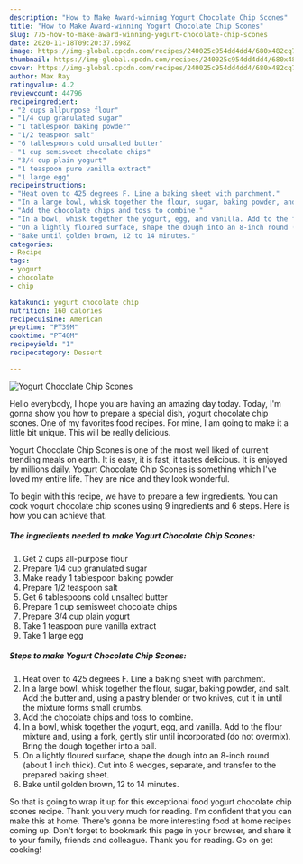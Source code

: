 ```yaml
---
description: "How to Make Award-winning Yogurt Chocolate Chip Scones"
title: "How to Make Award-winning Yogurt Chocolate Chip Scones"
slug: 775-how-to-make-award-winning-yogurt-chocolate-chip-scones
date: 2020-11-18T09:20:37.698Z
image: https://img-global.cpcdn.com/recipes/240025c954dd4dd4/680x482cq70/yogurt-chocolate-chip-scones-recipe-main-photo.jpg
thumbnail: https://img-global.cpcdn.com/recipes/240025c954dd4dd4/680x482cq70/yogurt-chocolate-chip-scones-recipe-main-photo.jpg
cover: https://img-global.cpcdn.com/recipes/240025c954dd4dd4/680x482cq70/yogurt-chocolate-chip-scones-recipe-main-photo.jpg
author: Max Ray
ratingvalue: 4.2
reviewcount: 44796
recipeingredient:
- "2 cups allpurpose flour"
- "1/4 cup granulated sugar"
- "1 tablespoon baking powder"
- "1/2 teaspoon salt"
- "6 tablespoons cold unsalted butter"
- "1 cup semisweet chocolate chips"
- "3/4 cup plain yogurt"
- "1 teaspoon pure vanilla extract"
- "1 large egg"
recipeinstructions:
- "Heat oven to 425 degrees F. Line a baking sheet with parchment."
- "In a large bowl, whisk together the flour, sugar, baking powder, and salt. Add the butter and, using a pastry blender or two knives, cut it in until the mixture forms small crumbs."
- "Add the chocolate chips and toss to combine."
- "In a bowl, whisk together the yogurt, egg, and vanilla. Add to the flour mixture and, using a fork, gently stir until incorporated (do not overmix). Bring the dough together into a ball."
- "On a lightly floured surface, shape the dough into an 8-inch round (about 1 inch thick). Cut into 8 wedges, separate, and transfer to the prepared baking sheet."
- "Bake until golden brown, 12 to 14 minutes."
categories:
- Recipe
tags:
- yogurt
- chocolate
- chip

katakunci: yogurt chocolate chip 
nutrition: 160 calories
recipecuisine: American
preptime: "PT39M"
cooktime: "PT40M"
recipeyield: "1"
recipecategory: Dessert

---
```



![Yogurt Chocolate Chip Scones](https://img-global.cpcdn.com/recipes/240025c954dd4dd4/680x482cq70/yogurt-chocolate-chip-scones-recipe-main-photo.jpg)

Hello everybody, I hope you are having an amazing day today. Today, I'm gonna show you how to prepare a special dish, yogurt chocolate chip scones. One of my favorites food recipes. For mine, I am going to make it a little bit unique. This will be really delicious.

Yogurt Chocolate Chip Scones is one of the most well liked of current trending meals on earth. It is easy, it is fast, it tastes delicious. It is enjoyed by millions daily. Yogurt Chocolate Chip Scones is something which I've loved my entire life. They are nice and they look wonderful.




To begin with this recipe, we have to prepare a few ingredients. You can cook yogurt chocolate chip scones using 9 ingredients and 6 steps. Here is how you can achieve that.

<!--inarticleads1-->

##### The ingredients needed to make Yogurt Chocolate Chip Scones:

1. Get 2 cups all-purpose flour
1. Prepare 1/4 cup granulated sugar
1. Make ready 1 tablespoon baking powder
1. Prepare 1/2 teaspoon salt
1. Get 6 tablespoons cold unsalted butter
1. Prepare 1 cup semisweet chocolate chips
1. Prepare 3/4 cup plain yogurt
1. Take 1 teaspoon pure vanilla extract
1. Take 1 large egg




<!--inarticleads2-->

##### Steps to make Yogurt Chocolate Chip Scones:

1. Heat oven to 425 degrees F. Line a baking sheet with parchment.
1. In a large bowl, whisk together the flour, sugar, baking powder, and salt. Add the butter and, using a pastry blender or two knives, cut it in until the mixture forms small crumbs.
1. Add the chocolate chips and toss to combine.
1. In a bowl, whisk together the yogurt, egg, and vanilla. Add to the flour mixture and, using a fork, gently stir until incorporated (do not overmix). Bring the dough together into a ball.
1. On a lightly floured surface, shape the dough into an 8-inch round (about 1 inch thick). Cut into 8 wedges, separate, and transfer to the prepared baking sheet.
1. Bake until golden brown, 12 to 14 minutes.




So that is going to wrap it up for this exceptional food yogurt chocolate chip scones recipe. Thank you very much for reading. I'm confident that you can make this at home. There's gonna be more interesting food at home recipes coming up. Don't forget to bookmark this page in your browser, and share it to your family, friends and colleague. Thank you for reading. Go on get cooking!
